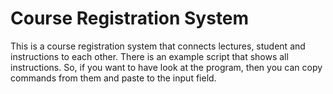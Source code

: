 # Course Registration System

This is a course registration system that connects lectures, student and instructions to each other. There is an example script that shows all instructions. So, if you want to have look at the program, then you can copy commands from them and paste to the input field.
